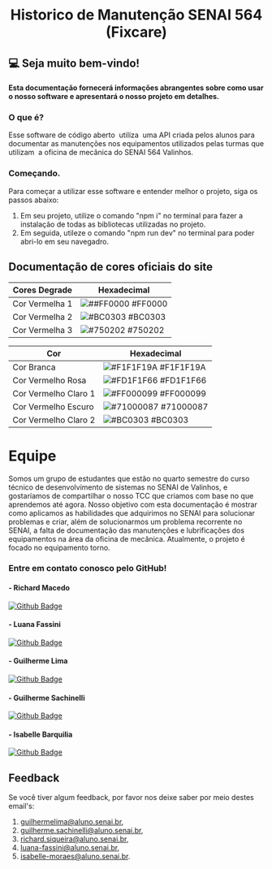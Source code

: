 # <div align="center">Historico de Manutenção SENAI 564 (Fixcare)</div>


## 💻 Seja muito bem-vindo!
#### Esta documentação fornecerá informações abrangentes sobre como usar o nosso software e apresentará o nosso projeto em detalhes.

### O que é?

Esse software de código aberto  utiliza  uma API criada pelos alunos para documentar as manutenções nos equipamentos utilizados pelas turmas que utilizam  a oficina de mecânica do SENAI 564 Valinhos.

### Começando.
Para começar a utilizar esse software e entender melhor o projeto, siga os passos abaixo:

1. Em seu projeto, utilize o comando "npm i" no terminal para fazer a instalação de todas as bibliotecas utilizadas no projeto.
2. Em seguida, utileze o comando "npm run dev" no terminal para poder abri-lo em seu navegadro.

## Documentação de cores oficiais do site

| Cores Degrade             | Hexadecimal                                                |
| ----------------- | ---------------------------------------------------------------- |
| Cor Vermelha 1       | ![##FF0000](https://via.placeholder.com/10/FF0000?text=+) #FF0000 |
| Cor  Vermelha 2      | ![#BC0303](https://via.placeholder.com/10/BC0303?text=+) #BC0303 |
| Cor Vermelha 3       | ![#750202](https://via.placeholder.com/10/750202?text=+) #750202 |


| Cor               | Hexadecimal                                                |
| ----------------- | ---------------------------------------------------------------- |
| Cor Branca       | ![#F1F1F19A](https://via.placeholder.com/10/F1F1F19A?text=+) #F1F1F19A |
| Cor Vermelho Rosa     | ![#FD1F1F66](https://via.placeholder.com/10/FD1F1F66?text=+) #FD1F1F66 |
| Cor Vermelho Claro 1       | ![#FF000099](https://via.placeholder.com/10/FF000099?text=+) #FF000099 |
| Cor Vermelho Escuro     | ![#71000087](https://via.placeholder.com/10/71000087?text=+) #71000087 |
| Cor Vermelho Claro 2     | ![#BC0303](https://via.placeholder.com/10/BC0303?text=+) #BC0303 |


# Equipe

Somos um grupo de estudantes que estão no quarto semestre do curso técnico de desenvolvimento de sistemas no SENAI de Valinhos, e gostaríamos de compartilhar o nosso TCC que criamos com base no que aprendemos até agora. Nosso objetivo com esta documentação é mostrar como aplicamos as habilidades que adquirimos no SENAI para solucionar problemas e criar, além de solucionarmos um problema recorrente no SENAI, a falta de documentação das manutenções e lubrificações dos equipamentos na área da oficina de mecânica. Atualmente, o projeto é focado no equipamento torno.


### Entre em contato conosco pelo GitHub!

#### - Richard Macedo
[![Github Badge](https://img.shields.io/badge/-Github-000?style=flat-square&logo=Github&logoColor=white&link=LINK_GIT)](https://github.com/richardmsiqueira)
                                                    
#### - Luana Fassini
[![Github Badge](https://img.shields.io/badge/-Github-000?style=flat-square&logo=Github&logoColor=white&link=LINK_GIT)](https://github.com/LuFassini)                         

#### - Guilherme Lima
[![Github Badge](https://img.shields.io/badge/-Github-000?style=flat-square&logo=Github&logoColor=white&link=LINK_GIT)](https://github.com/GuiHJLima)


#### - Guilherme Sachinelli
[![Github Badge](https://img.shields.io/badge/-Github-000?style=flat-square&logo=Github&logoColor=white&link=LINK_GIT)](https://github.com/guilhermesachinelli)

#### - Isabelle Barquilia
[![Github Badge](https://img.shields.io/badge/-Github-000?style=flat-square&logo=Github&logoColor=white&link=LINK_GIT)](https://github.com/IsaBarquilia)


## Feedback

Se você tiver algum feedback, por favor nos deixe saber por meio destes email's:
1. guilhermelima@aluno.senai.br,
2. guilherme.sachinelli@aluno.senai.br,
3. richard.siqueira@aluno.senai.br,
4. luana-fassini@aluno.senai.br,
5. isabelle-moraes@aluno.senai.br.
